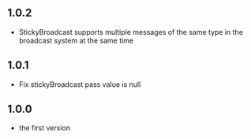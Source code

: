 ## 1.0.2

- StickyBroadcast supports multiple messages of the same type in the broadcast system at the same time


## 1.0.1

- Fix stickyBroadcast pass value is null


## 1.0.0

- the first version
